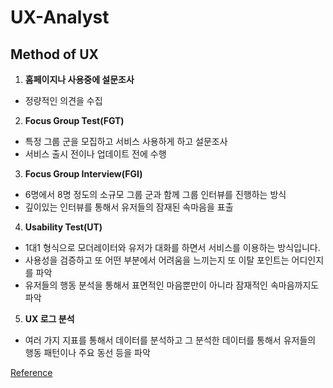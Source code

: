# UX-Analyst
## Method of UX

1. **홈페이지나 사용중에 설문조사** 
- 정량적인 의견을 수집

2. **Focus Group Test(FGT)**
- 특정 그룹 군을 모집하고 서비스 사용하게 하고 설문조사
- 서비스 출시 전이나 업데이트 전에 수행

3. **Focus Group Interview(FGI)**
- 6명에서 8명 정도의 소규모 그룹 군과 함께 그룹 인터뷰를 진행하는 방식
- 깊이있는 인터뷰를 통해서 유저들의 잠재된 속마음을 표출

4. **Usability Test(UT)**
- 1대1 형식으로 모더레이터와 유저가 대화를 하면서 서비스를 이용하는 방식입니다.
- 사용성을 검증하고 또 어떤 부분에서 어려움을 느끼는지 또 이탈 포인트는 어디인지를 파악
- 유저들의 행동 분석을 통해서 표면적인 마음뿐만이 아니라 잠재적인 속마음까지도 파악

5. **UX 로그 분석**
-  여러 가지 지표를 통해서 데이터를 분석하고 그 분석한 데이터를 통해서 유저들의 행동 패턴이나 주요 동선 등을 파악

[Reference](http://ndcreplay.nexon.com/NDC2017/sessions/NDC2017_0029.html#k%5B%5D=UX)